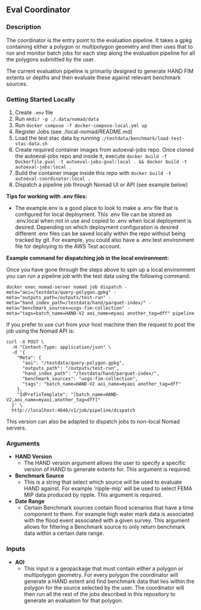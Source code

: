 ## Eval Coordinator
### Description  
The coordinator is the entry point to the evaluation pipeline. It takes a gpkg containing either a polygon or multipolygon geometry and then uses that to run and monitor batch jobs for each step along the evaluation pipeline for all the polygons submitted by the user. 

The current evaluation pipeline is primarily designed to generate HAND FIM extents or depths and then evaluate these against relevant benchmark sources.

### Getting Started Locally
1. Create `.env` file
2. Run `mkdir -p ./.data/nomad/data`
3. Run `docker compose -f docker-compose-local.yml up`
4. Register Jobs (see ./local-nomad/README.md)
5. Load the test stac data by running `./testdata/benchmark/load-test-stac-data.sh`
6. Create required container images from autoeval-jobs repo. Once cloned the autoeval-jobs repo and inside it, execute `docker build -f Dockerfile.gval -t autoeval-jobs-gval:local . && docker build -t autoeval-jobs:local .`
7. Build the container image inside this repo with `docker build -t autoeval-coordinator:local .`
8. Dispatch a pipeline job through Nomad UI or API (see example below)

**Tips for working with .env files:**
- The example.env is a good place to look to make a .env file that is configured for local deployment. This .env file can be stored as .env.local when not in use and copied to .env when local deployment is desired. Depending on which deployment configuration is desired different .env files can be saved locally within the repo without being tracked by git. For example, you could also have a .env.test environment file for deploying to the AWS Test account. 

**Example command for dispatching job in the local environment:**

Once you have gone through the steps above to spin up a local environment you can run a pipeline job with the test data using the following command:

```
docker exec nomad-server nomad job dispatch -meta="aoi=/testdata/query-polygon.gpkg" -meta="outputs_path=/outputs/test-run" -meta="hand_index_path=/testdata/hand/parquet-index/" -meta="benchmark_sources=usgs-fim-collection" -meta="tags=batch_name=HAND-V2 aoi_name=myaoi another_tag=dff" pipeline
```

If you prefer to use curl from your host machine then the request to post the job using the Nomad API is:

```
curl -X POST \
  -H "Content-Type: application/json" \
  -d '{
    "Meta": {
      "aoi": "/testdata/query-polygon.gpkg",
      "outputs_path": "/outputs/test-run",
      "hand_index_path": "/testdata/hand/parquet-index/",
      "benchmark_sources": "usgs-fim-collection",
      "tags": "batch_name=HAND-V2 aoi_name=myaoi another_tag=dff"
    },
    "IdPrefixTemplate": "[batch_name=HAND-V2,aoi_name=myaoi,another_tag=dff]"
  }' \
  http://localhost:4646/v1/job/pipeline/dispatch
```

This version can also be adapted to dispatch jobs to non-local Nomad servers.

### Arguments
- **HAND Version** 
  - The HAND version argument allows the user to specify a specific version of HAND to generate extents for. This argument is required.
- **Benchmark Source** 
  - This is a string that select which source will be used to evaluate HAND against. For example 'ripple-mip' will be used to select FEMA MIP data produced by ripple. This argument is required.
- **Date Range** 
  - Certain Benchmark sources contain flood scenarios that have a time component to them. For example high water mark data is associated with the flood  event associated with a given survey. This argument allows for filtering a Benchmark source to only return benchmark data within a certain date range.
 
### Inputs
- **AOI**
  - This input is a geopackage that must contain either a polygon or multipolygon geometry. For every polygon the coordinator will generate a HAND extent and find benchmark data that lies within the polygon for the source selected by the user. The coordinator will then run all the rest of the jobs described in this repository to generate an evaluation for that polygon. 
